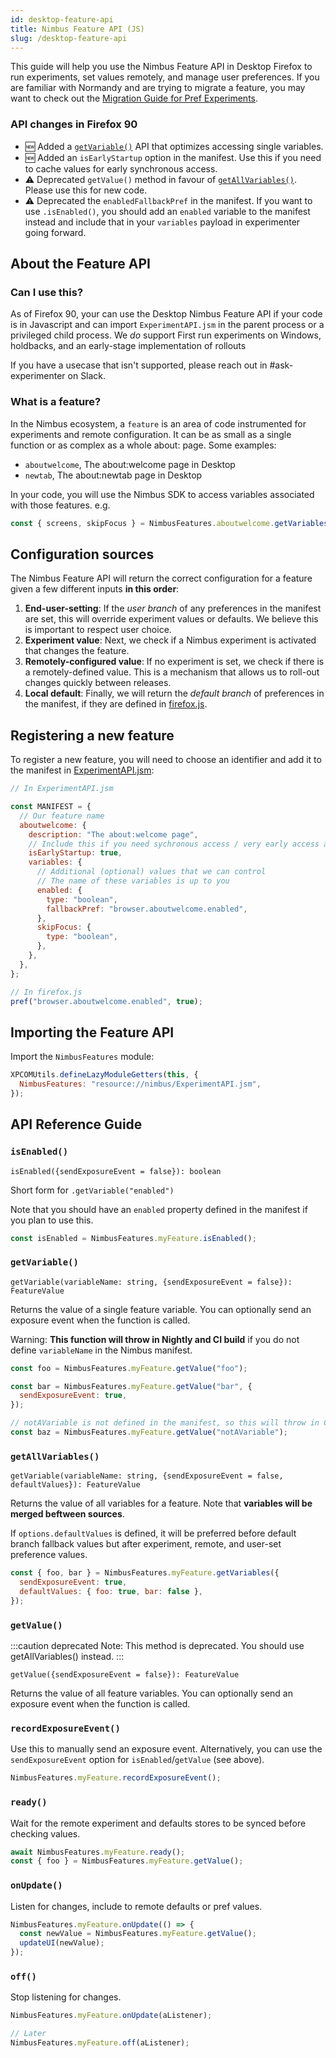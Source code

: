 ```yaml
---
id: desktop-feature-api
title: Nimbus Feature API (JS)
slug: /desktop-feature-api
---
```


This guide will help you use the Nimbus Feature API in Desktop Firefox to run experiments, set values remotely, and manage user preferences. If you are familiar with Normandy and are trying to migrate a feature, you may want to check out the [Migration Guide for Pref Experiments](desktop-migration-guide).

### API changes in Firefox 90

- 🆕 Added a [`getVariable()`](#getvariable) API that optimizes accessing single variables.
- 🆕 Added an `isEarlyStartup` option in the manifest. Use this if you need to cache values for early synchronous access.
- ⚠️ Deprecated `getValue()` method in favour of [`getAllVariables()`](#getvariable). Please use this for new code.
- ⚠️ Deprecated the `enabledFallbackPref` in the manifest. If you want to use `.isEnabled()`, you should add an `enabled` variable to the manifest instead and include that in your `variables` payload in experimenter going forward.

## About the Feature API

### Can I use this?

As of Firefox 90, your can use the Desktop Nimbus Feature API if your code is in Javascript and can import `ExperimentAPI.jsm` in the parent process or a privileged child process. We _do_ support First run experiments on Windows, holdbacks, and an early-stage implementation of rollouts

If you have a usecase that isn't supported, please reach out in #ask-experimenter on Slack.

### What is a feature?

In the Nimbus ecosystem, a `feature` is an area of code instrumented for experiments and remote configuration. It can be as small as a single function or as complex as a whole about: page. Some examples:

- `aboutwelcome`, The about:welcome page in Desktop
- `newtab`, The about:newtab page in Desktop

In your code, you will use the Nimbus SDK to access variables associated with those features. e.g.

```js
const { screens, skipFocus } = NimbusFeatures.aboutwelcome.getVariables();
```

## Configuration sources

The Nimbus Feature API will return the correct configuration for a feature given a few different inputs **in this order**:

1. **End-user-setting**: If the _user branch_ of any preferences in the manifest are set, this will override experiment values or defaults. We believe this is important to respect user choice.
2. **Experiment value**: Next, we check if a Nimbus experiment is activated that changes the feature.
3. **Remotely-configured value**: If no experiment is set, we check if there is a remotely-defined value. This is a mechanism that allows us to roll-out changes quickly between releases.
4. **Local default**: Finally, we will return the _default branch_ of preferences in the manifest, if they are defined in [firefox.js](https://searchfox.org/mozilla-central/source/browser/app/profile/firefox.js).

## Registering a new feature

To register a new feature, you will need to choose an identifier and add it to the manifest in [ExperimentAPI.jsm](https://searchfox.org/mozilla-central/source/toolkit/components/nimbus/ExperimentAPI.jsm):

```javascript
// In ExperimentAPI.jsm

const MANIFEST = {
  // Our feature name
  aboutwelcome: {
    description: "The about:welcome page",
    // Include this if you need sychronous access / very early access at startup
    isEarlyStartup: true,
    variables: {
      // Additional (optional) values that we can control
      // The name of these variables is up to you
      enabled: {
        type: "boolean",
        fallbackPref: "browser.aboutwelcome.enabled",
      },
      skipFocus: {
        type: "boolean",
      },
    },
  },
};

// In firefox.js
pref("browser.aboutwelcome.enabled", true);
```

## Importing the Feature API

Import the `NimbusFeatures` module:

```js
XPCOMUtils.defineLazyModuleGetters(this, {
  NimbusFeatures: "resource://nimbus/ExperimentAPI.jsm",
});
```

## API Reference Guide

### `isEnabled()`

`isEnabled({sendExposureEvent = false}): boolean`

Short form for `.getVariable("enabled")`

Note that you should have an `enabled` property defined in the manifest if you plan to use this.

```js
const isEnabled = NimbusFeatures.myFeature.isEnabled();
```

### `getVariable()`

`getVariable(variableName: string, {sendExposureEvent = false}): FeatureValue`

Returns the value of a single feature variable. You can optionally send an exposure event when the function is called.

Warning: **This function will throw in Nightly and CI build** if you do not define `variableName` in the Nimbus manifest.

```js
const foo = NimbusFeatures.myFeature.getValue("foo");

const bar = NimbusFeatures.myFeature.getValue("bar", {
  sendExposureEvent: true,
});

// notAVariable is not defined in the manifest, so this will throw in CI
const baz = NimbusFeatures.myFeature.getValue("notAVariable");
```

### `getAllVariables()`

`getVariable(variableName: string, {sendExposureEvent = false, defaultValues}): FeatureValue`

Returns the value of all variables for a feature. Note that **variables will be merged beftween sources**.

If `options.defaultValues` is defined, it will be preferred before default branch fallback values but after experiment, remote, and user-set preference values.

```js
const { foo, bar } = NimbusFeatures.myFeature.getVariables({
  sendExposureEvent: true,
  defaultValues: { foo: true, bar: false },
});
```

### `getValue()`

:::caution deprecated
Note: This method is deprecated. You should use getAllVariables() instead.
:::

`getValue({sendExposureEvent = false}): FeatureValue`

Returns the value of all feature variables. You can optionally send an exposure event when the function is called.

### `recordExposureEvent()`

Use this to manually send an exposure event. Alternatively, you can use the `sendExposureEvent` option for `isEnabled`/`getValue` (see above).

```js
NimbusFeatures.myFeature.recordExposureEvent();
```

### `ready()`

Wait for the remote experiment and defaults stores to be synced before checking values.

```js
await NimbusFeatures.myFeature.ready();
const { foo } = NimbusFeatures.myFeature.getValue();
```

### `onUpdate()`

Listen for changes, include to remote defaults or pref values.

```js
NimbusFeatures.myFeature.onUpdate(() => {
  const newValue = NimbusFeatures.myFeature.getValue();
  updateUI(newValue);
});
```

### `off()`

Stop listening for changes.

```js
NimbusFeatures.myFeature.onUpdate(aListener);

// Later
NimbusFeatures.myFeature.off(aListener);
```
